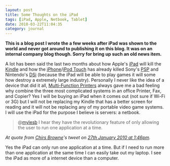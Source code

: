 ```yaml
---
layout: post
title: Some Thoughts on the iPad
tags: [iPad, Apple, Netbook, Tablet]
date: 2010-03-22T11:04:35
category: journal
---
```


**This is a blog post I wrote the a few weeks after iPad was shown to the world and never got around to publishing it on this blog. It was on an internal company blog though. Sorry for bring up such an old news item.**

A lot has been said the last two months about how Apple's [iPad][WP-iPad] will kill the [Kindle][WP-Kindle] and how the [iPhone][WP-iPhone]/[iPod Touch][WP-iPodTouch] has already killed Sony's [PSP][WP-PSP] and Nintendo's [DSi][WP-DSi] (because the iPad will be able to play games it will some how destroy a extremely large industry). Personally I never like the idea of a device that did it all, [Multi-Function Printers][WP-MultifunctionPrinter] always gave me a bad feeling why combine the three most complicated systems in an office Printer, Fax, and Copier? Yes I will be buying an iPad when it comes out (not sure if Wi-Fi or 3G) but I will not be replacing my Kindle that has a better screen for reading and it will not be replacing any of my portable video game systems. I will use the iPad for the purpose I believe is servers: a netbook.

> @[mylesb](http://twitter.com/mylesb) I hear they have the revolutionary feature of only allowing the user to run one application at a time.

<em>At quote from [Chirs Browne](http://twitter.com/cbbrowne)'s tweet on [27th January 2010 at 1:46pm](http://twitter.com/cbbrowne/status/8295800525).</em>

Yes the iPad can only run one application at a time. But if I need to run more than one application at the same time I can easily take out my laptop. I see the iPad as more of a internet device than a computer.

[WP-DSi]: http://en.wikipedia.org/wiki/DSi "Nintendo DSi"
[WP-PSP]: http://en.wikipedia.org/wiki/PSP "Playstation Portable"
[WP-iPodTouch]: http://en.wikipedia.org/wiki/IPod_Touch "iPod Touch"
[WP-iPhone]: http://en.wikipedia.org/wiki/IPhone "iPhone"
[WP-iPad]: http://en.wikipedia.org/wiki/IPad "iPad"
[WP-Kindle]: http://en.wikipedia.org/wiki/Kindle "Kindle"
[WP-MultifunctionPrinter]: http://en.wikipedia.org/wiki/Multifunction_printer "Multifunction Printer"